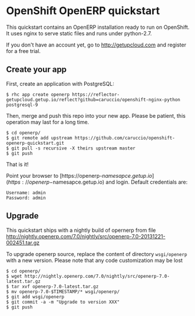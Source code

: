 # OpenShift OpenERP quickstart

This quickstart contains an OpenERP installation ready to run on OpenShift. It uses nginx to serve static files and runs under python-2.7.

If you don't have an account yet, go to http://getupcloud.com and register for a free trial.

## Create your app

First, create an application with PostgreSQL:

```
$ rhc app create openerp https://reflector-getupcloud.getup.io/reflect?github=caruccio/openshift-nginx-python postgresql-9
```

Then, merge and push this repo into your new app. Please be patient, this operation may last for a long time.

```
$ cd openerp/
$ git remote add upstream https://github.com/caruccio/openshift-openerp-quickstart.git
$ git pull -s recursive -X theirs upstream master
$ git push
```

That is it!

Point your browser to [https://openerp-$namesapce.getup.io](https://openerp-$namesapce.getup.io) and login.
Default credentials are:

```
Username: admin
Password: admin
```

## Upgrade

This quickstart ships with a nightly build of opernerp from file http://nightly.openerp.com/7.0/nightly/src/openerp-7.0-20131221-002451.tar.gz

To upgrade openerp source, replace the content of directory `wsgi/openerp` with a new version. Please note that any code customization may be lost

```
$ cd openerp/
$ wget http://nightly.openerp.com/7.0/nightly/src/openerp-7.0-latest.tar.gz
$ tar xvf openerp-7.0-latest.tar.gz
$ mv openerp-7.0-$TIMESTAMP/* wsgi/openerp/
$ git add wsgi/openerp
$ git commit -a -m "Upgrade to version XXX"
$ git push
```
